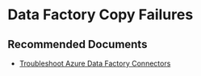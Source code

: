 <properties
    pageTitle="I got failures in copy activity"
    description="Troubleshoot Azure Data Factory copy activity issues."
    service="microsoft.datafactory"
    resource="factories"
    authors="shelfeng"
    ms.author="shelfeng"
    displayOrder="16"
    selfHelpType="resource"
    supportTopicIds="32629461"
    resourceTags=""
    productPesIds="15613"
    cloudEnvironments="public, Fairfax, usnat, ussec"
    articleId="DataFactoryCopyTroubleshooter"
	ownershipId="AzureData_DataFactory"
/>

# Data Factory Copy Failures

## **Recommended Documents**

* [Troubleshoot Azure Data Factory Connectors](https://docs.microsoft.com/azure/data-factory/connector-troubleshoot-guide)
